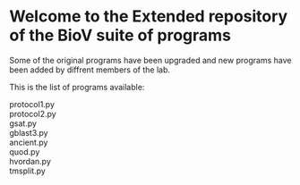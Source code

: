 # Welcome to the Extended repository of the BioV suite of programs

Some of the original programs have been upgraded and new programs have been added by diffrent members of the lab.

This is the list of programs available:  

protocol1.py  
protocol2.py  
gsat.py  
gblast3.py  
ancient.py  
quod.py  
hvordan.py  
tmsplit.py  

